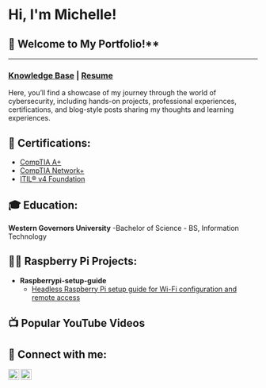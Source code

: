 # Hi, I'm Michelle!
## 👾 Welcome to My Portfolio!**
____________
### [Knowledge Base](KB.md) | [Resume](Resume.md)

Here, you’ll find a showcase of my journey through the world of cybersecurity, including hands-on projects, professional experiences, certifications, and blog-style posts sharing my thoughts and learning experiences.

## 📜 Certifications:
- [CompTIA A+](https://www.linkedin.com/in/michelle-dang-720as/details/certifications/1750277092138/single-media-viewer/?profileId=ACoAADUczHYBQ3vGWZYo6mptC-YslKw9rkJpF2Q)
- [CompTIA Network+](https://www.linkedin.com/in/michelle-dang-720as/details/certifications/1750277092138/single-media-viewer/?profileId=ACoAADUczHYBQ3vGWZYo6mptC-YslKw9rkJpF2Q)
- [ITIL® v4 Foundation](https://www.linkedin.com/in/michelle-dang-720as/details/certifications/1739312230908/single-media-viewer/?profileId=ACoAADUczHYBQ3vGWZYo6mptC-YslKw9rkJpF2Q)

## 🎓 Education:
**Western Governors University**
-Bachelor of Science - BS, Information Technology

## 👨‍💻 Raspberry Pi Projects:

- **Raspberrypi-setup-guide**
    - [Headless Raspberry Pi setup guide for Wi-Fi configuration and remote access](https://github.com/MichelleD720/raspberrypi-setup-guide/blob/main/README.md)

## 📺 Popular YouTube Videos


## 🤳 Connect with me:

[<img align="left" alt="JoshMadakor | YouTube" width="22px" src="https://cdn.jsdelivr.net/npm/simple-icons@v3/icons/youtube.svg" />][youtube]
[<img align="left" alt="JoshMadakor | LinkedIn" width="22px" src="https://cdn.jsdelivr.net/npm/simple-icons@v3/icons/linkedin.svg" />][linkedin]

[youtube]: https://www.youtube.com/c/joshmadakor
[linkedin]: www.linkedin.com/in/michelle-dang-720cs



